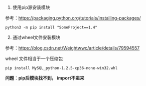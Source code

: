 1. 使用pip源安装模块

参考：https://packaging.python.org/tutorials/installing-packages/

```
python3 -m pip install "SomeProject==1.4"
```

2. 通过wheel文件安装模块

参考：https://blog.csdn.net/Weightwwc/article/details/79594557

wheel 文件相当于一个压缩包

```
pip install MySQL_python-1.2.5-cp36-none-win32.whl
```



**问题**：**pip后模块找不到， import不进来**

